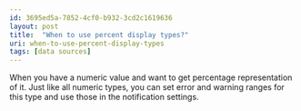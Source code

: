 ```yaml
---
id: 3695ed5a-7852-4cf0-b932-3cd2c1619636
layout: post
title:  "When to use percent display types?"
uri: when-to-use-percent-display-types
tags: [data sources]
---
```


When you have a numeric value and want to get percentage representation of it. Just like all numeric types, you can set error and warning ranges for this type and use those in the notification settings.

